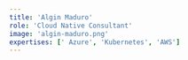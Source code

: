 ```yaml
---
title: 'Algin Maduro'
role: 'Cloud Native Consultant'
image: 'algin-maduro.png'
expertises: [' Azure', 'Kubernetes', 'AWS']
---
```

